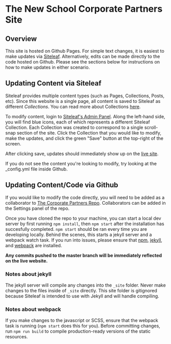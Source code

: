 # The New School Corporate Partners Site

## Overview
This site is hosted on Github Pages. For simple text changes, it is easiest to make updates via [Siteleaf](https://manage.siteleaf.com/). Alternatively, edits can be made directly to the code hosted on Github. Please see the sections below for instructions on how to make updates in either scenario. 


## Updating Content via Siteleaf
Siteleaf provides multiple content types (such as Pages, Collections, Posts, etc). Since this website is a single page, all content is saved to Siteleaf as different *Collections*. You can read more about Collections [here](https://learn.siteleaf.com/content/collections/).

To modify content, login to [Siteleaf's Admin Panel](https://manage.siteleaf.com/). Along the left-hand side, you will find blue icons, each of which represents a different Siteleaf Collection. Each Collection was created to correspond to a single scroll-snap section of the site. Click the Collection that you would like to modify, make the updates, and click the green "Save" button at the top-right of the screen. 

After clicking save, updates should immediately show up on the [live site](http://corporatepartner.newschool.edu/). 

If you do not see the content you're looking to modify, try looking at the _config.yml file inside Github.


## Updating Content/Code via Github
If you would like to modify the code directly, you will need to be added as a collaborator to [The Corporate Partners Repo](https://github.com/TNS-corporatepartner/new-school-corporate-partnerships). Collaborators can be added in the Settings panel of the repo.

Once you have cloned the repo to your machine, you can start a local dev server by first running `npm install`, then `npm start` after the installation has succesfully completed. `npm start` should be ran every time you are developing locally. Behind the scenes, this starts a jekyll server and a webpack watch task. If you run into issues, please ensure that [npm](https://www.npmjs.com/), [jekyll](https://jekyllrb.com/), and [webpack](https://webpack.github.io/) are installed. 

**Any commits pushed to the master branch will be immediately reflected on the live website.**


### Notes about jekyll
The jekyll server will compile any changes into the `_site` folder. Never make changes to the files inside of `_site` directly. This site folder is gitignored because Siteleaf is intended to use with Jekyll and will handle compiling. 


### Notes about webpack
If you make changes to the javascript or SCSS, ensure that the webpack task is running (`npm start` does this for you). Before committing changes, run `npm run build` to compile production-ready versions of the static resources.
